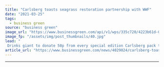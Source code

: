 ```yaml
---
title: "Carlsberg toasts seagrass restoration partnership with WWF"
date: "2021-03-25"
tags: 
  - business green
source: "business green"
image_url: "https://www.businessgreen.com/api/v1/wps/335c720/4223b61d-02d9-4635-8805-c6f3b1a50fea/5/Carlsberg-Cans-Close-Up-185x114.jpg"
image_fp: "/assets/img/post_thumbnails/40.jpg"
lead: "
 Drinks giant to donate 50p from every special edition Carlsberg pack to support the restoration of the 'underwater Amazon' ..."
article_url: "https://www.businessgreen.com/news/4029024/carlsberg-toasts-seagrass-restoration-partnership-wwf"
---
```


---
